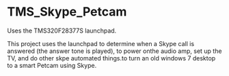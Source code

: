 # TMS_Skype_Petcam
Uses the TMS320F28377S launchpad.

This project uses the launchpad to determine when a Skype call is answered (the answer tone is played),
to power onthe audio amp, set up the TV, and do other skpe automated things.to turn an old windows 7 desktop
to a smart Petcam using Skype.
